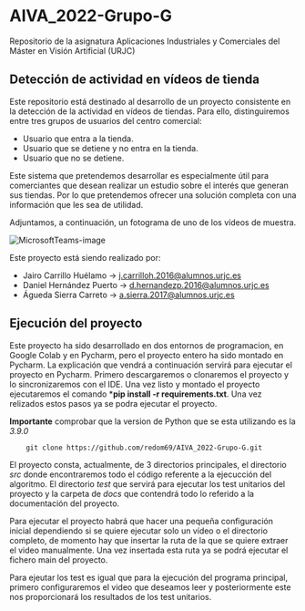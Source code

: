 # AIVA_2022-Grupo-G
Repositorio de la asignatura Aplicaciones Industriales y Comerciales del Máster en Visión Artificial (URJC)

## Detección de actividad en vídeos de tienda
Este repositorio está destinado al desarrollo de un proyecto consistente en la detección de la actividad en vídeos de tiendas. Para ello, distinguiremos entre tres grupos de usuarios del centro comercial:
  - Usuario que entra a la tienda.
  - Usuario que se detiene y no entra en la tienda.
  - Usuario que no se detiene.

Este sistema que pretendemos desarrollar es especialmente útil para comerciantes que desean realizar un estudio sobre el interés que generan sus tiendas. Por lo que pretendemos ofrecer una solución completa con una información que les sea de utilidad.

Adjuntamos, a continuación, un fotograma de uno de los vídeos de muestra.

![MicrosoftTeams-image](https://user-images.githubusercontent.com/50777475/159759097-5dd14399-462b-469c-906b-d2053bc64d24.png)


Este proyecto está siendo realizado por: 
  - Jairo Carrillo Huélamo &#8594; j.carrilloh.2016@alumnos.urjc.es
  - Daniel Hernández Puerto &#8594; d.hernandezp.2016@alumnos.urjc.es
  - Águeda Sierra Carreto &#8594; a.sierra.2017@alumnos.urjc.es


## Ejecución del proyecto

Este proyecto ha sido desarrollado en dos entornos de programacion, en Google Colab y en Pycharm, pero el proyecto entero ha sido montado en Pycharm. La explicación que vendrá a continuación servirá para ejecutar el proyecto en Pycharm. Primero descargaremos o clonaremos el proyecto y lo sincronizaremos con el IDE. Una vez listo y montado el proyecto ejecutaremos el comando ***pip install -r requirements.txt**. Una vez relizados estos pasos ya se podra ejecutar el proyecto. 

**Importante** comprobar que la version de Python que se esta utilizando es la *3.9.0*

~~~
    git clone https://github.com/redom69/AIVA_2022-Grupo-G.git
~~~ 

El proyecto consta, actualmente, de 3 directorios principales, el directorio *src* donde encontraremos todo el código referente a la ejecucción del algoritmo. El directorio *test* que servirá para ejecutar los test unitarios del proyecto y la carpeta de *docs* que contendrá todo lo referido a la documentación del proyecto.

Para ejecutar el proyecto habrá que hacer una pequeña configuración inicial dependiendo si se quiere ejecutar solo un vídeo o el directorio completo, de momento hay que insertar la ruta de la que se quiere extraer el video manualmente. Una vez insertada esta ruta ya se podrá ejecutar el fichero main del proyecto.

Para ejeutar los test es igual que para la ejecución del programa principal, primero configuraremos el video que deseamos leer y posteriormente este nos proporcionará los resultados de los test unitarios.
